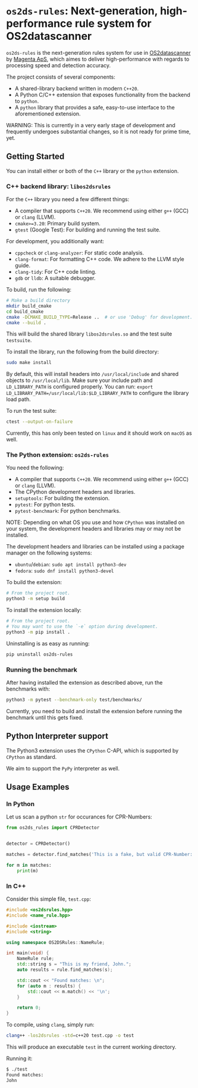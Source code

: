 # `os2ds-rules`: Next-generation, high-performance rule system for OS2datascanner

`os2ds-rules` is the next-generation rules system for use in [OS2datascanner](https://os2datascanner.dk/en/)
by [Magenta ApS](https://www.magenta.dk/), which aimes to deliver high-performance
with regards to processing speed and detection accuracy.

The project consists of several components: 

- A shared-library backend written in modern `C++20`.
- A Python C/C++ extension that exposes functionality from the backend to `python`.
- A `python` library that provides a safe, easy-to-use interface to the aforementioned extension.

WARNING: This is currently in a very early stage of development and frequently undergoes
substantial changes, so it is not ready for prime time, yet.

## Getting Started

You can install either or both of the `C++` library or the `python` extension.

### C++ backend library: `libos2dsrules`

For the `C++` library you need a few different things:

- A compiler that supports `C++20`. We recommend using either `g++` (GCC) or `clang` (LLVM).
- `cmake>=3.20`: Primary build system.
- `gtest` (Google Test): For building and running the test suite.

For development, you additionally want:

- `cppcheck` or `clang-analyzer`: For static code analysis.
- `clang-format`: For formatting C++ code. We adhere to the LLVM style guide.
- `clang-tidy`: For C++ code linting.
- `gdb` or `lldb`: A suitable debugger.

To build, run the following:

```sh
# Make a build directory 
mkdir build_cmake
cd build_cmake
cmake -DCMAKE_BUILD_TYPE=Release ..  # or use 'Debug' for development.
cmake --build .
```

This will build the shared library `libos2dsrules.so` and the test suite `testsuite`.

To install the library, run the following from the build directory:

```sh
sudo make install
```

By default, this will install headers into `/usr/local/include` and shared objects to
`/usr/local/lib`. Make sure your include path and `LD_LIBRARY_PATH` is configured
properly. You can run: `export LD_LIBRARY_PATH=/usr/local/lib:$LD_LIBRARY_PATH` to
configure the library load path.

To run the test suite:

```sh
ctest --output-on-failure
```

Currently, this has only been tested on `linux` and it should work on `macOS` as well.

### The Python extension: `os2ds-rules`

You need the following:

- A compiler that supports `C++20`. We recommend using either `g++` (GCC) or `clang` (LLVM).
- The CPython development headers and libraries.
- `setuptools`: For building the extension.
- `pytest`: For python tests.
- `pytest-benchmark`: For python benchmarks.

NOTE: Depending on what OS you use and how `CPython` was installed on your system,
the development headers and libraries may or may not be installed.

The development headers and libraries can be installed using a package manager on the 
following systems:

- `ubuntu`/`debian`: `sudo apt install python3-dev`
- `fedora`: `sudo dnf install python3-devel`

To build the extension:

```sh
# From the project root.
python3 -m setup build
```

To install the extension locally:

```sh
# From the project root.
# You may want to use the `-e` option during development.
python3 -m pip install .
```

Uninstalling is as easy as running:

```sh
pip uninstall os2ds-rules
```

### Running the benchmark

After having installed the extension as described above, run the benchmarks with:

```sh
python3 -m pytest --benchmark-only test/benchmarks/
```

Currently, you need to build and install the extension before running the benchmark
until this gets fixed.

## Python Interpreter support

The Python3 extension uses the `CPython` C-API, which is supported by
`CPython` as standard.

We aim to support the `PyPy` interpreter as well.

## Usage Examples

### In Python

Let us scan a python `str` for occurances for CPR-Numbers:

```python
from os2ds_rules import CPRDetector


detector = CPRDetector()

matches = detector.find_matches('This is a fake, but valid CPR-Number: 1111111118')

for m in matches:
	print(m)
```

### In C++

Consider this simple file, `test.cpp`:

```cpp
#include <os2dsrules.hpp>
#include <name_rule.hpp>

#include <iostream>
#include <string>

using namespace OS2DSRules::NameRule;

int main(void) {
    NameRule rule;
    std::string s = "This is my friend, John.";
    auto results = rule.find_matches(s);

    std::cout << "Found matches: \n";
    for (auto m : results) {
        std::cout << m.match() << '\n';
    }

    return 0;
}
```

To compile, using `clang`, simply run:

```sh
clang++ -los2dsrules -std=c++20 test.cpp -o test 
```

This will produce an executable `test` in the current working directory.

Running it:

```sh
$ ./test
Found matches:
John
```
